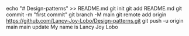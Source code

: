 echo "# Design-patterns" >> README.md
git init
git add README.md
git commit -m "first commit"
git branch -M main
git remote add origin https://github.com/Lancy-Joy-Lobo/Design-patterns.git
git push -u origin main
main update
My name is Lancy Joy Lobo